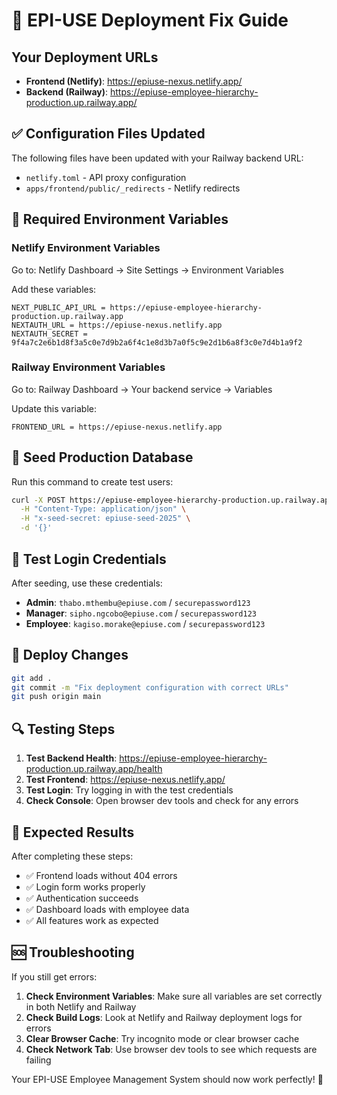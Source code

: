 # 🚀 EPI-USE Deployment Fix Guide

## Your Deployment URLs
- **Frontend (Netlify)**: https://epiuse-nexus.netlify.app/
- **Backend (Railway)**: https://epiuse-employee-hierarchy-production.up.railway.app/

## ✅ Configuration Files Updated
The following files have been updated with your Railway backend URL:
- `netlify.toml` - API proxy configuration
- `apps/frontend/public/_redirects` - Netlify redirects

## 🔧 Required Environment Variables

### Netlify Environment Variables
Go to: Netlify Dashboard → Site Settings → Environment Variables

Add these variables:
```
NEXT_PUBLIC_API_URL = https://epiuse-employee-hierarchy-production.up.railway.app
NEXTAUTH_URL = https://epiuse-nexus.netlify.app
NEXTAUTH_SECRET = 9f4a7c2e6b1d8f3a5c0e7d9b2a6f4c1e8d3b7a0f5c9e2d1b6a8f3c0e7d4b1a9f2
```

### Railway Environment Variables
Go to: Railway Dashboard → Your backend service → Variables

Update this variable:
```
FRONTEND_URL = https://epiuse-nexus.netlify.app
```

## 🌱 Seed Production Database

Run this command to create test users:
```bash
curl -X POST https://epiuse-employee-hierarchy-production.up.railway.app/api/admin/seed-production \
  -H "Content-Type: application/json" \
  -H "x-seed-secret: epiuse-seed-2025" \
  -d '{}'
```

## 🧪 Test Login Credentials

After seeding, use these credentials:
- **Admin**: `thabo.mthembu@epiuse.com` / `securepassword123`
- **Manager**: `sipho.ngcobo@epiuse.com` / `securepassword123`
- **Employee**: `kagiso.morake@epiuse.com` / `securepassword123`

## 🚀 Deploy Changes

```bash
git add .
git commit -m "Fix deployment configuration with correct URLs"
git push origin main
```

## 🔍 Testing Steps

1. **Test Backend Health**: https://epiuse-employee-hierarchy-production.up.railway.app/health
2. **Test Frontend**: https://epiuse-nexus.netlify.app/
3. **Test Login**: Try logging in with the test credentials
4. **Check Console**: Open browser dev tools and check for any errors

## 🎯 Expected Results

After completing these steps:
- ✅ Frontend loads without 404 errors
- ✅ Login form works properly
- ✅ Authentication succeeds
- ✅ Dashboard loads with employee data
- ✅ All features work as expected

## 🆘 Troubleshooting

If you still get errors:

1. **Check Environment Variables**: Make sure all variables are set correctly in both Netlify and Railway
2. **Check Build Logs**: Look at Netlify and Railway deployment logs for errors
3. **Clear Browser Cache**: Try incognito mode or clear browser cache
4. **Check Network Tab**: Use browser dev tools to see which requests are failing

Your EPI-USE Employee Management System should now work perfectly! 🎉
